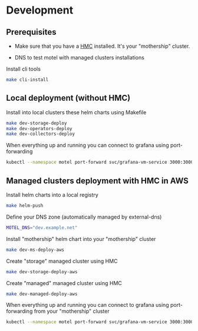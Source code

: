 # Development

## Prerequisites

* Make sure that you have a [HMC](https://github.com/Mirantis/hmc/blob/main/docs/dev.md) installed.
It's your "mothership" cluster.

* DNS to test motel with managed clusters installations

Install cli tools

```bash
make cli-install
```

## Local deployment (without HMC)

Install into local clusters these helm charts using Makefile

```bash
make dev-storage-deploy
make dev-operators-deploy
make dev-collectors-deploy
```

When everything up and running you can connect to grafana using port-forwarding

```bash
kubectl --namespace motel port-forward svc/grafana-vm-service 3000:3000
```

## Managed clusters deployment with HMC in AWS

Install helm charts into a local registry

```bash
make helm-push
```

Define your DNS zone (automatically managed by external-dns)

```bash
MOTEL_DNS="dev.example.net"
```

Install "mothership" helm chart into your "mothership" cluster


```bash
make dev-ms-deploy-aws
```

Create "storage" managed cluster using HMC

```bash
make dev-storage-deploy-aws
```

Create "managed" managed cluster using HMC

```bash
make dev-managed-deploy-aws
```

When everything up and running you can connect to grafana using port-forwarding from your "mothership" cluster

```bash
kubectl --namespace motel port-forward svc/grafana-vm-service 3000:3000
```
